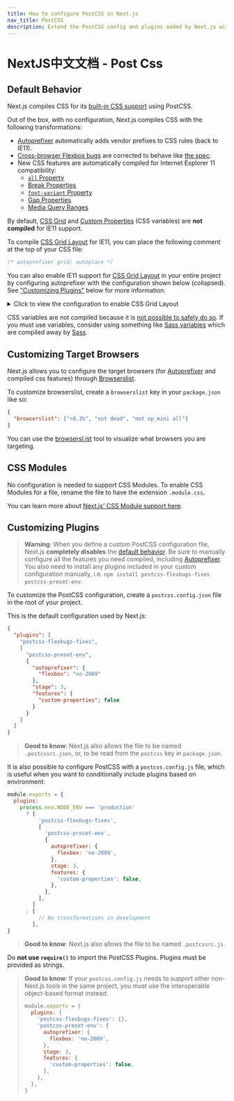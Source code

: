 ```yaml
---
title: How to configure PostCSS in Next.js
nav_title: PostCSS
description: Extend the PostCSS config and plugins added by Next.js with your own.
---
```


# NextJS中文文档 - Post Css

## Default Behavior

Next.js compiles CSS for its [built-in CSS support](/nextjs-cn/app/getting-started/css) using PostCSS.

Out of the box, with no configuration, Next.js compiles CSS with the following transformations:

- [Autoprefixer](https://github.com/postcss/autoprefixer) automatically adds vendor prefixes to CSS rules (back to IE11).
- [Cross-browser Flexbox bugs](https://github.com/philipwalton/flexbugs) are corrected to behave like [the spec](https://www.w3.org/TR/css-flexbox-1/).
- New CSS features are automatically compiled for Internet Explorer 11 compatibility:
  - [`all` Property](https://developer.mozilla.org/docs/Web/CSS/all)
  - [Break Properties](https://developer.mozilla.org/docs/Web/CSS/break-after)
  - [`font-variant` Property](https://developer.mozilla.org/docs/Web/CSS/font-variant)
  - [Gap Properties](https://developer.mozilla.org/docs/Web/CSS/gap)
  - [Media Query Ranges](https://developer.mozilla.org/docs/Web/CSS/Media_Queries/Using_media_queries#Syntax_improvements_in_Level_4)

By default, [CSS Grid](https://www.w3.org/TR/css-grid-1/) and [Custom Properties](https://developer.mozilla.org/docs/Web/CSS/var) (CSS variables) are **not compiled** for IE11 support.

To compile [CSS Grid Layout](https://developer.mozilla.org/docs/Web/CSS/grid) for IE11, you can place the following comment at the top of your CSS file:

```css
/* autoprefixer grid: autoplace */
```

You can also enable IE11 support for [CSS Grid Layout](https://developer.mozilla.org/docs/Web/CSS/grid)
in your entire project by configuring autoprefixer with the configuration shown below (collapsed).
See ["Customizing Plugins"](#customizing-plugins) below for more information.

<details>
  <summary>Click to view the configuration to enable CSS Grid Layout</summary>

```json
{
  "plugins": [
    "postcss-flexbugs-fixes",
    [
      "postcss-preset-env",
      {
        "autoprefixer": {
          "flexbox": "no-2009",
          "grid": "autoplace"
        },
        "stage": 3,
        "features": {
          "custom-properties": false
        }
      }
    ]
  ]
}
```

</details>

CSS variables are not compiled because it is [not possible to safely do so](https://github.com/MadLittleMods/postcss-css-variables#caveats).
If you must use variables, consider using something like [Sass variables](https://sass-lang.com/documentation/variables) which are compiled away by [Sass](https://sass-lang.com/).

## Customizing Target Browsers

Next.js allows you to configure the target browsers (for [Autoprefixer](https://github.com/postcss/autoprefixer) and compiled css features) through [Browserslist](https://github.com/browserslist/browserslist).

To customize browserslist, create a `browserslist` key in your `package.json` like so:

```json
{
  "browserslist": [">0.3%", "not dead", "not op_mini all"]
}
```

You can use the [browsersl.ist](https://browsersl.ist/?q=%3E0.3%25%2C+not+ie+11%2C+not+dead%2C+not+op_mini+all) tool to visualize what browsers you are targeting.

## CSS Modules

No configuration is needed to support CSS Modules. To enable CSS Modules for a file, rename the file to have the extension `.module.css`.

You can learn more about [Next.js' CSS Module support here](/nextjs-cn/app/getting-started/css).

## Customizing Plugins

> **Warning**: When you define a custom PostCSS configuration file, Next.js **completely disables** the [default behavior](#default-behavior).
> Be sure to manually configure all the features you need compiled, including [Autoprefixer](https://github.com/postcss/autoprefixer).
> You also need to install any plugins included in your custom configuration manually, i.e. `npm install postcss-flexbugs-fixes postcss-preset-env`.

To customize the PostCSS configuration, create a `postcss.config.json` file in the root of your project.

This is the default configuration used by Next.js:

```json
{
  "plugins": [
    "postcss-flexbugs-fixes",
    [
      "postcss-preset-env",
      {
        "autoprefixer": {
          "flexbox": "no-2009"
        },
        "stage": 3,
        "features": {
          "custom-properties": false
        }
      }
    ]
  ]
}
```

> **Good to know**: Next.js also allows the file to be named `.postcssrc.json`, or, to be read from the `postcss` key in `package.json`.

It is also possible to configure PostCSS with a `postcss.config.js` file, which is useful when you want to conditionally include plugins based on environment:

```js
module.exports = {
  plugins:
    process.env.NODE_ENV === 'production'
      ? [
          'postcss-flexbugs-fixes',
          [
            'postcss-preset-env',
            {
              autoprefixer: {
                flexbox: 'no-2009',
              },
              stage: 3,
              features: {
                'custom-properties': false,
              },
            },
          ],
        ]
      : [
          // No transformations in development
        ],
}
```

> **Good to know**: Next.js also allows the file to be named `.postcssrc.js`.

Do **not use `require()`** to import the PostCSS Plugins. Plugins must be provided as strings.

> **Good to know**: If your `postcss.config.js` needs to support other non-Next.js tools in the same project, you must use the interoperable object-based format instead:
>
> ```js
> module.exports = {
>   plugins: {
>     'postcss-flexbugs-fixes': {},
>     'postcss-preset-env': {
>       autoprefixer: {
>         flexbox: 'no-2009',
>       },
>       stage: 3,
>       features: {
>         'custom-properties': false,
>       },
>     },
>   },
> }
> ```
